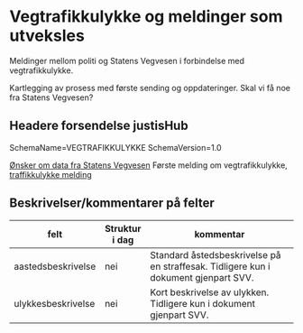 # Vegtrafikkulykke og meldinger som utveksles
Meldinger mellom politi og Statens Vegvesen i forbindelse med vegtrafikkulykke.

Kartlegging av prosess med første sending og oppdateringer.
Skal vi få noe fra Statens Vegvesen?

## Headere forsendelse justisHub
SchemaName=VEGTRAFIKKULYKKE
SchemaVersion=1.0

[Ønsker om data fra Statens Vegvesen](./onsker-data.json.txt)
Første melding om vegtrafikkulykke, [traffikkulykke melding](kontrakter/vegtrafikkulykke/trafikkulykke/readme.md)

## Beskrivelser/kommentarer på felter
| felt | Struktur<br/>i dag | kommentar                                                                           |
|------|-------------------|-------------------------------------------------------------------------------------|
|aastedsbeskrivelse|nei| Standard åstedsbeskrivelse på en straffesak. Tidligere kun i dokument gjenpart SVV. |
|ulykkesbeskrivelse|nei| Kort beskrivelse av ulykken. Tidligere kun i dokument gjenpart SVV.|                                                         
